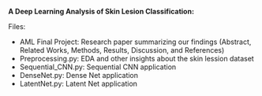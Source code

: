 **A Deep Learning Analysis of Skin Lesion Classification:**

Files:
- AML Final Project: Research paper summarizing our findings (Abstract, Related Works, Methods, Results, Discussion, and References)
- Preprocessing.py: EDA and other insights about the skin lession dataset 
- Sequential_CNN.py: Sequential CNN application
- DenseNet.py: Dense Net application
- LatentNet.py: Latent Net application

